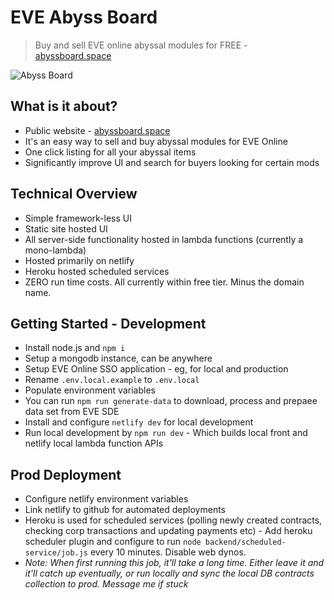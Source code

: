 # EVE Abyss Board
> Buy and sell EVE online abyssal modules for FREE - [abyssboard.space](https://abyssboard.space)

![Abyss Board](https://i.ibb.co/LvXpfhn/Screenshot-2023-09-25-at-20-15-18.png)



## What is it about?
- Public website - [abyssboard.space](https://abyssboard.space)
- It's an easy way to sell and buy abyssal modules for EVE Online
- One click listing for all your abyssal items
- Significantly improve UI and search for buyers looking for certain mods

## Technical Overview
- Simple framework-less UI
- Static site hosted UI
- All server-side functionality hosted in lambda functions (currently a mono-lambda)
- Hosted primarily on netlify
- Heroku hosted scheduled services
- ZERO run time costs. All currently within free tier. Minus the domain name.


## Getting Started - Development
- Install node.js and `npm i`
- Setup a mongodb instance, can be anywhere
- Setup EVE Online SSO application - eg, for local and production
- Rename `.env.local.example` to `.env.local`
- Populate environment variables
- You can run `npm run generate-data` to download, process and prepaee data set from EVE SDE
- Install and configure `netlify dev` for local development
- Run local development by `npm run dev` - Which builds local front and netlify local lambda function APIs

## Prod Deployment
- Configure netlify environment variables
- Link netlify to github for automated deployments
- Heroku is used for scheduled services (polling newly created contracts, checking corp transactions and updating payments etc) - Add heroku scheduler plugin and configure to run `node backend/scheduled-service/job.js` every 10 minutes. Disable web dynos.
- *Note: When first running this job, it'll take a long time. Either leave it and it'll catch up eventually, or run locally and sync the local DB contracts collection to prod. Message me if stuck*